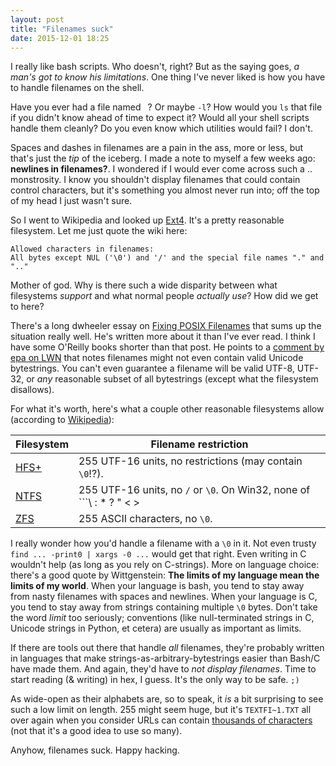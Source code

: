 ```yaml
---
layout: post
title: "Filenames suck"
date: 2015-12-01 18:25
---
```


I really like bash scripts.  Who doesn't, right?  But as the saying goes, *a man's got to know his limitations*.  One thing I've never liked is how you have to handle filenames on the shell.

Have you ever had a file named ``` ```?  Or maybe ```-l```?  How would you ```ls``` that file if you didn't know ahead of time to expect it?  Would all your shell scripts handle them cleanly?  Do you even know which utilities would fail?  I don't.

Spaces and dashes in filenames are a pain in the ass, more or less, but that's just the *tip* of the iceberg.  I made a note to myself a few weeks ago: __newlines in filenames?__.  I wondered if I would ever come across such a .. monstrosity.  I know you shouldn't display filenames that could contain control characters, but it's something you almost never run into; off the top of my head I just wasn't sure.

So I went to Wikipedia and looked up [Ext4][ext4].  It's a pretty reasonable filesystem.  Let me just quote the wiki here:

~~~text
Allowed characters in filenames:
All bytes except NUL ('\0') and '/' and the special file names "." and ".."
~~~

Mother of god.  Why is there such a wide disparity between what filesystems *support* and what normal people *actually use*?  How did we get to here?

There's a long dwheeler essay on [Fixing POSIX Filenames][dw-posix] that sums up the situation really well.  He's written more about it than I've ever read.  I think I have some O'Reilly books shorter than that post.  He points to a [comment by epa on LWN][epa] that notes filenames might not even contain valid Unicode bytestrings.  You can't even guarantee a filename will be valid UTF-8, UTF-32, or *any* reasonable subset of all bytestrings (except what the filesystem disallows).

For what it's worth, here's what a couple other reasonable filesystems allow (according to [Wikipedia][w]):

| Filesystem | Filename restriction |
| ---------- | -------------------- |
| [HFS+][h] | 255 UTF-16 units, no restrictions (may contain ```\0```!?). |
| [NTFS][n] | 255 UTF-16 units, no ```/``` or ```\0```.  On Win32, none of ```\ : * ? " < > |"```. |
| [ZFS][z] | 255 ASCII characters, no ```\0```. |

I really wonder how you'd handle a filename with a ```\0``` in it.  Not even trusty ```find ... -print0 | xargs -0 ...``` would get that right.  Even writing in C wouldn't help (as long as you rely on C-strings).  More on language choice:  there's a good quote by Wittgenstein: __The limits of my language mean the limits of my world__.  When your language is bash, you tend to stay away from nasty filenames with spaces and newlines.  When your language is C, you tend to stay away from strings containing multiple ```\0``` bytes.  Don't take the word *limit* too seriously; conventions (like null-terminated strings in C, Unicode strings in Python, et cetera) are usually as important as limits.

If there are tools out there that handle *all* filenames, they're probably written in languages that make strings-as-arbitrary-bytestrings easier than Bash/C have made them.  And again, they'd have to *not display filenames*.  Time to start reading (& writing) in hex, I guess.  It's the only way to be safe.  ```;)```

As wide-open as their alphabets are, so to speak, it *is* a bit surprising to see such a low limit on length.  255 might seem huge, but it's ```TEXTFI~1.TXT``` all over again when you consider URLs can contain [thousands of characters][url] (not that it's a good idea to use so many).

Anyhow, filenames suck.  Happy hacking.


[ext4]: https://en.wikipedia.org/wiki/Ext4
[dw-posix]: http://www.dwheeler.com/essays/fixing-unix-linux-filenames.html
[epa]: http://lwn.net/Articles/325304/
[w]: https://en.wikipedia.org/wiki/Comparison_of_file_systems#Limits
[h]: https://en.wikipedia.org/wiki/HFS_Plus
[n]: https://en.wikipedia.org/wiki/NTFS
[z]: https://en.wikipedia.org/wiki/ZFS
[url]: http://boutell.com/newfaq/misc/urllength.html
